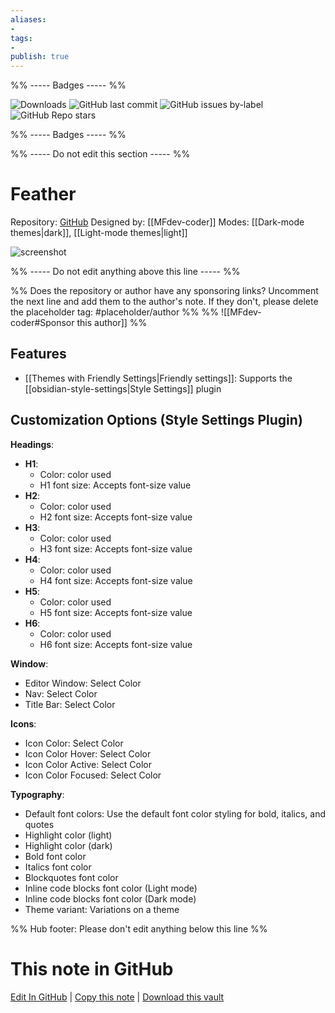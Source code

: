 ```yaml
---
aliases:
- 
tags: 
- 
publish: true
---
```


%% ----- Badges ----- %%

![Downloads](https://img.shields.io/badge/downloads-7335-573E7A?style=for-the-badge&logo=)
![GitHub last commit](https://img.shields.io/github/last-commit/MFdev-coder/obsidian-feather?color=573E7A&label=last%20update&logo=github&style=for-the-badge)
![GitHub issues by-label](https://img.shields.io/github/issues/MFdev-coder/obsidian-feather/help%20wanted?color=573E7A&logo=github&style=for-the-badge) 
![GitHub Repo stars](https://img.shields.io/github/stars/MFdev-coder/obsidian-feather?color=573E7A&logo=github&style=for-the-badge)

%% ----- Badges ----- %%

%% ----- Do not edit this section ----- %%

# Feather

Repository: [GitHub](https://github.com/MFdev-coder/obsidian-feather)
Designed by: [[MFdev-coder]]
Modes: [[Dark-mode themes|dark]], [[Light-mode themes|light]]



![screenshot](https://github.com/MFdev-coder/obsidian-feather/raw/HEAD/assets/Screenshot.png)

%% ----- Do not edit anything above this line ----- %% 

%% Does the repository or author have any sponsoring links? Uncomment the next line and add them to the author's note. If they don't, please delete the placeholder tag: #placeholder/author %%
%% ![[MFdev-coder#Sponsor this author]] %%


## Features

- [[Themes with Friendly Settings|Friendly settings]]: Supports the [[obsidian-style-settings|Style Settings]] plugin

## Customization Options (Style Settings Plugin) 

**Headings**: 
- **H1**: 
    - Color: color used
    - H1 font size: Accepts font-size value
- **H2**: 
    - Color: color used
    - H2 font size: Accepts font-size value
- **H3**: 
    - Color: color used
    - H3 font size: Accepts font-size value
- **H4**: 
    - Color: color used
    - H4 font size: Accepts font-size value
- **H5**: 
    - Color: color used
    - H5 font size: Accepts font-size value
- **H6**: 
    - Color: color used
    - H6 font size: Accepts font-size value

**Window**: 
- Editor Window: Select Color
- Nav: Select Color
- Title Bar: Select Color

**Icons**: 
- Icon Color: Select Color
- Icon Color Hover: Select Color
- Icon Color Active: Select Color
- Icon Color Focused: Select Color

**Typography**: 
- Default font colors: Use the default font color styling for bold, italics, and quotes
- Highlight color (light)
- Highlight color (dark)
- Bold font color
- Italics font color
- Blockquotes font color
- Inline code blocks font color (Light mode)
- Inline code blocks font color (Dark mode)
- Theme variant: Variations on a theme


%% Hub footer: Please don't edit anything below this line %%

# This note in GitHub

<span class="git-footer">[Edit In GitHub](https://github.dev/obsidian-community/obsidian-hub/blob/main/02%20-%20Community%20Expansions/02.05%20All%20Community%20Expansions/Themes/Feather.md "git-hub-edit-note") | [Copy this note](https://raw.githubusercontent.com/obsidian-community/obsidian-hub/main/02%20-%20Community%20Expansions/02.05%20All%20Community%20Expansions/Themes/Feather.md "git-hub-copy-note") | [Download this vault](https://github.com/obsidian-community/obsidian-hub/archive/refs/heads/main.zip "git-hub-download-vault") </span>
